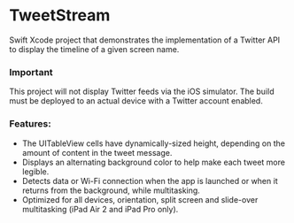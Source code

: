 # TweetStream
Swift Xcode project that demonstrates the implementation of a Twitter API to display the timeline of a given screen name.

### Important
This project will not display Twitter feeds via the iOS simulator. The build must be deployed to an actual device with a Twitter account enabled.

### Features:
* The UITableView cells have dynamically-sized height, depending on the amount of content in the tweet message.
* Displays an alternating background color to help make each tweet more legible.
* Detects data or Wi-Fi connection when the app is launched or when it returns from the background, while multitasking.
* Optimized for all devices, orientation, split screen and slide-over multitasking (iPad Air 2 and iPad Pro only).
